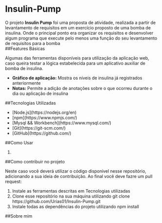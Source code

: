 # Insulin-Pump
<section>
  
  <section>
      O projeto <b>Insulin Pump</b> foi uma proposta de atividade, 
      realizada a partir de levantamento de requisitos em um exercício 
      proposto de uma bomba de insulina. Onde o principal ponto era 
      organizar os requisitos e desenvolver algum programa que execute pelo menos
      uma função do seu levantamento de requisitos para a bomba
  </section>
  
  <section>
    ##Features Básicas
    <p>
      Algumas das ferramentas disponíveis para utilização da aplicação web, caso queira
      testar a lógica estabelecida para um aplicativo auxiliar de bomba de insulina.
      <ul>
        <li><b>Gráfico de aplicação:</b> Mostra os níveis de insulina já registrados anteriormente</li>  
        <li><b>Notas:</b> Permite a adição de anotações sobre o que ocorreu durante o dia ou aplicação de insulina</li>  
      </ul>
    </p>
  </section>
  
  <section>
    ##Tecnologias Utilizadas
    <ul>
      <li> [Node.js](https://nodejs.org/en) </li>
      <li> [npm](https://www.npmjs.com/) </li>
      <li> [Mysql && Workbench](https://www.mysql.com/) </li>
      <li> [Git](https://git-scm.com/) </li>
      <li> [GitHub](https://github.com/) </li>
    </ul>
  </section>
  
   <section>
    ##Como Usar
    <ol>
      <li></li>
    </ol>
  </section>
  
  <section>
    ##Como contribuir no projeto
    <p>
      Neste caso você deverá utilizar o código disponível nesse repositório, adicionando a sua ideia
      de contribuição. Ao final você deve fazre um <span class="mark_text">pull request:</span>
    </p>
    <ol>
      <li>Instale as ferramentas descritas em <span class="mark_text"> Tecnologias utilizadas </span></li>
      <li>Clone esse repositório na sua máquina utilizando <span class="mark_text">git clone https://github.com/Urias01/Insulin-Pump.git</span></li>
      <li>Instale todas as dependências do projeto utilizando <span class="mark_text">npm install</span>
    </ol>
  </section>
  
  <section>
    ##Sobre mim
    <p></p>
  </section>
</section>
